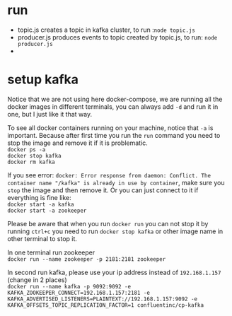 # run  
* topic.js creates a topic in kafka cluster, to run :`node topic.js`  
* producer.js produces events to topic created by topic.js, to run: `node producer.js`  
*

# setup kafka  

Notice that we are not using here docker-compose, we are running all the docker images in different terminals, you can always add `-d` and run it in one, but I just like it that way.  

To see all docker containers running on your machine, notice that `-a` is important. Because after first time you run the `run` command you need to stop the image and remove it if it is problematic.  
`docker ps -a`  
`docker stop kafka`  
`docker rm kafka`  
  
If you see error: `docker: Error response from daemon: Conflict. The container name "/kafka" is already in use by container`, make sure you `stop` the image and then remove it. Or you can just connect to it if everything is fine like:  
`docker start -a kafka`  
`docker start -a zookeeper`  
  

Please be aware that when you run `docker run` you can not stop it by running `ctrl+c` you need to run `docker stop kafka` or other image name in other terminal to stop it.  
  
In one terminal run zookeeper  
`docker run --name zookeeper -p 2181:2181 zookeeper`  

In second run kafka, please use your ip address instead of `192.168.1.157` (change in 2 places)  
`docker run --name kafka -p 9092:9092 -e KAFKA_ZOOKEEPER_CONNECT=192.168.1.157:2181 -e KAFKA_ADVERTISED_LISTENERS=PLAINTEXT://192.168.1.157:9092 -e KAFKA_OFFSETS_TOPIC_REPLICATION_FACTOR=1 confluentinc/cp-kafka`  
  